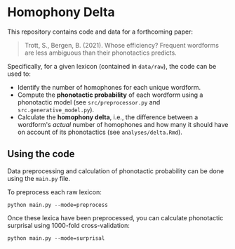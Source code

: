 # Homophony Delta

This repository contains code and data for a forthcoming paper:

> Trott, S., Bergen, B. (2021). Whose efficiency? Frequent wordforms are less ambiguous than their phonotactics predicts.

Specifically, for a given lexicon (contained in `data/raw`), the code can be used to:

- Identify the number of homophones for each unique wordform.  
- Compute the **phonotactic probability** of each wordform using a phonotactic model (see `src/preprocessor.py` and `src.generative_model.py`).  
- Calculate the **homophony delta**, i.e., the difference between a wordform's *actual* number of homophones and how many it should have on account of its phonotactics (see `analyses/delta.Rmd`).  


## Using the code

Data preprocessing and calculation of phonotactic probability can be done using the `main.py` file.

To preprocess each raw lexicon:

```
python main.py --mode=preprocess
```

Once these lexica have been preprocessed, you can calculate phonotactic surprisal using 1000-fold cross-validation:

```
python main.py --mode=surprisal
```


